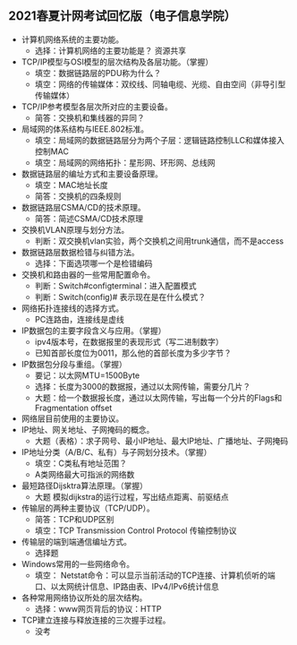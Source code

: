 ## 2021春夏计网考试回忆版（电子信息学院）

- 计算机网络系统的主要功能。
  - 选择：计算机网络的主要功能是？   资源共享
- TCP/IP模型与OSI模型的层次结构及各层功能。（掌握）
  - 填空：数据链路层的PDU称为什么？
  - 填空：网络的传输媒体：双绞线、同轴电缆、光缆、自由空间（非导引型传输媒体）
- TCP/IP参考模型各层次所对应的主要设备。
  - 简答：交换机和集线器的异同？
- 局域网的体系结构与IEEE.802标准。
  - 填空：局域网的数据链路层分为两个子层：逻辑链路控制LLC和媒体接入控制MAC
  - 填空：局域网的网络拓扑：星形网、环形网、总线网
- 数据链路层的编址方式和主要设备原理。
  - 填空：MAC地址长度
  - 简答：交换机的四条规则
- 数据链路层CSMA/CD的技术原理。
  - 简答：简述CSMA/CD技术原理
- 交换机VLAN原理与划分方法。
  - 判断：双交换机vlan实验，两个交换机之间用trunk通信，而不是access
- 数据链路层数据检错与纠错方法。
  - 选择：下面选项哪一个是检错编码
- 交换机和路由器的一些常用配置命令。
  - 判断：Switch#configterminal：进入配置模式
  - 判断：Switch(config)#     表示现在是在什么模式？
- 网络拓扑连接线的选择方式。
  - PC连路由，连接线是虚线
- IP数据包的主要字段含义与应用。（掌握）
  - ipv4版本号，在数据报里的表现形式（写二进制数字）
  - 已知首部长度位为0011，那么他的首部长度为多少字节？
- IP数据包分段与重组。（掌握）
  - 要记：以太网MTU=1500Byte
  - 选择：长度为3000的数据报，通过以太网传输，需要分几片？
  - 大题：给一个数据报长度，通过以太网传输，写出每一个分片的Flags和Fragmentation offset
- 网络层目前使用的主要协议。
- IP地址、网关地址、子网掩码的概念。
  - 大题（表格）：求子网号、最小IP地址、最大IP地址、广播地址、子网掩码
- IP地址分类（A/B/C、私有）与子网划分技术。（掌握）
  - 填空：C类私有地址范围？
  - A类网络最大可指派的网络数
- 最短路径Dijsktra算法原理。（掌握）
  - 大题  模拟dijkstra的运行过程，写出结点距离、前驱结点
- 传输层的两种主要协议（TCP/UDP）。
  - 简答：TCP和UDP区别
  - 填空：TCP  Transmission Control Protocol  传输控制协议
- 传输层的端到端通信编址方式。
  - 选择题
- Windows常用的一些网络命令。
  - 填空：  Netstat命令：可以显示当前活动的TCP连接、计算机侦听的端口、以太网统计信息、IP路由表、IPv4/IPv6统计信息
- 各种常用网络协议所处的层次结构。
  - 选择：www网页背后的协议：HTTP
- TCP建立连接与释放连接的三次握手过程。
  - 没考
